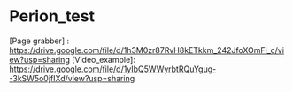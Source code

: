# Perion_test

[Page grabber] : https://drive.google.com/file/d/1h3M0zr87RvH8kETkkm_242JfoXOmFi_c/view?usp=sharing
[Video_example]: https://drive.google.com/file/d/1yIbQ5WWyrbtRQuYgug--3kSW5o0jfIXd/view?usp=sharing
